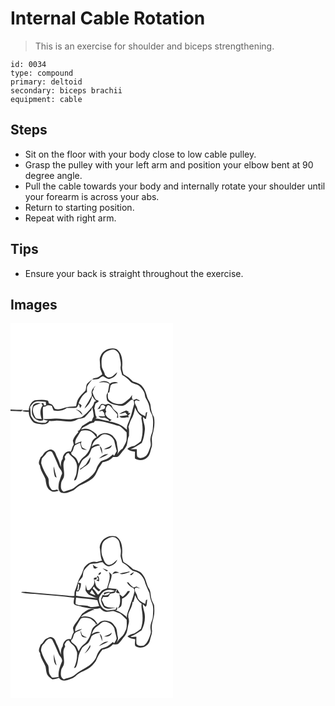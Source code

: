 # Internal Cable Rotation
> This is an exercise for shoulder and biceps strengthening.

``` 
id: 0034 
type: compound 
primary: deltoid 
secondary: biceps brachii 
equipment: cable 
``` 

## Steps

 - Sit on the floor with your body close to low cable pulley.
 - Grasp the pulley with your left arm and position your elbow bent at 90 degree angle.
 - Pull the cable towards your body and internally rotate your shoulder until your forearm is across your abs.
 - Return to starting position.
 - Repeat with right arm.

## Tips

 - Ensure your back is straight throughout the exercise.

## Images

<svg width="260" height="300" viewBox="0 0 195 225" xmlns="http://www.w3.org/2000/svg">
  <g fill="#FFF">
    <path d="M0 0h195v225H0V105.17c4.28.09 8.57.26 12.84.56.63-.64 1.27-1.27 1.9-1.91-4.91-.01-9.83-.14-14.74-.41V0m108.13 39.32c-2.12 3.97-.31 8.43-.63 12.65-.36 3.37 1.96 6.11 2.61 9.29-1.54 1.04-2.97 2.21-4.54 3.19-2.16 1.26-5.03.66-6.91 2.48-2.32 1.92-4.93 3.57-6.87 5.89-1.27 2.43-.89 5.36-1.8 7.92-3.08 3.34-6.72 6.28-8.87 10.37-1.56 2.57-1.78 5.64-2.45 8.5-2.21.28-4.43.51-6.65.5-6.36-.05-12.23 4.73-18.64 2.55-1.12-1.29-1.7-2.93-2.74-4.27-1.3-1.2-3.06-1.67-4.64-2.37-.44-1.21-.26-3.24-2-3.43-4.84-1.29-10.04-.71-14.95-.11-4.62 2.13-6.92 7.22-7.16 12.11-2.68.04-5.51-.75-8.04.48 2.44 1.55 5.4 1.13 8.15 1.26-.26 4.38 1.89 8.68 4.9 11.75 2.5 2.64 6.4 2.19 9.65 3.07 3.56.36 8.51.28 9.8-3.88 2.95.14 5.91 0 8.82-.5 7.93-.17 16.37 3.18 23.87-.76 3.07-1.85 6.91-1.35 9.98-3.11 2.81-2.54 4.8-5.89 7.77-8.29.45-1.26.9-2.52 1.33-3.78.74 3.68 1.63 7.34 1.79 11.11-1.1 1.68-1.9 3.53-2.36 5.5-.68.06-2.05.18-2.73.25-2.99 1.9-6.03 3.74-8.98 5.7-1.47 2.31-2.54 5.53-5.52 6.2.33.2 1 .59 1.33.78-2.71 3.18-5.56 6.4-6.82 10.48.38 1.63.73 3.26 1.09 4.9-1.89 2.47-2.24 5.62-3.46 8.41-5.45-1.8-9.76 3.49-9.84 8.5-2.28 2.76-2.3 6.37-2.17 9.77-1.4-3.83-2.39-7.85-4.38-11.44-1.75-2.95-1.95-7.03-5.4-8.71-2.64-2.1-5.55.2-8.01 1.42-2.88 1.59-3.57 5.33-6.46 6.93-1.14 3.14-3.69 7.08-.89 10.03.54 6.02 4.43 10.81 6.65 16.24.71 5.05 1.18 11.1 6.1 13.99 2.79 2.57 6.71.67 9.87.07-.76-.47-1.53-.94-2.3-1.38-1.99.67-4.08 1.01-6.11.29-1.4-2.11-3.25-4.16-3.36-6.82-.51-2.78.23-5.98-1.47-8.43-3.36-5.17-6.2-10.69-7.89-16.64.11-1.9.41-3.79.89-5.63 1.83-2.07 3.89-3.96 5.41-6.31 1.41-2.21 5.16-3.76 6.98-1.2 2.67 5.32 5.2 10.75 7.32 16.33 1.08 3.35 4.86 5.47 4.41 9.34-1.59 3.41-2.36 7.11-3.66 10.63-.69 4.03-1.62 9.74 2.71 12.1 5.07 1.85 10.14-.93 14.74-2.85 2.73-1.9 4.99-4.47 8.01-5.97 5-2.37 10.12-4.67 14.49-8.12 4.1-3.11 5.59-8.22 7.85-12.61 1.43-2.43 3.17-4.65 4.62-7.06 4.74-.46 9.21-2.61 12.4-6.16 1.98-.01 4.03.2 5.95-.42 2.31-1.75 3.89-4.23 5.63-6.49 1.77-2.23 3.79-4.35 4.89-7.01 1.22-3.83.91-8.06 2.81-11.7-.2-3.53.55-7.21-.75-10.61 1.21-2.81 1.73-5.89 3.21-8.59 2.68-4.34 3.95-9.39 4.8-14.38 1.78 4.08 4.06 8.01 7.95 10.44-.18.75-.33 1.51-.46 2.28 1.95 9.01 2.29 18.66-.53 27.53-2.33 2.25-5.17 3.87-7.8 5.71-3.1.46-6.05 1.36-8.43 3.49 2.54 2.36 5.83 2.96 9.15 3.33.04 2.8-.24 5.6-.01 8.4 4.72 2.94 11.47 2.31 15.2-1.95 3.15-2.92 3.12-7.47 4.61-11.22 1.7-4.68-.54-9.68.97-14.42 2-7.13 3.46-14.64 2.03-22.01-2.55-4.21-3.69-8.96-4.08-13.83-.13-4.18-3.44-7.18-4.34-11.11-1.2-5.01-3.3-9.99-7.04-13.62-2.78-2.39-6.36-3.16-9.72-4.27-3.27-3.52-7.16-6.37-11.4-8.63-.97-3.4-2.16-6.88-1.49-10.46.47-7.12-.54-15.75-7.07-20-7.17-2.38-16.2 1.12-18.92 8.39M53.01 183.14c.08 1.27 1.52 1.51 2.34 2.14-1.34-4.42-2.52-8.89-3.37-13.44-.59 3.78.16 7.63 1.03 11.3z"/>
    <path d="M113.9 34.91c3.43-2.22 7.88-4.46 11.98-2.72 2.34 1.53 4.48 3.76 4.82 6.66.63 4.33 2.39 8.62 1.5 13.05-.67 3.51 1.17 6.8 1.78 10.19 3.59 1.89 6.84 4.37 9.48 7.47 2.67 3.2 7.29 3.06 10.58 5.3 2.55 2.16 4.67 4.82 6.29 7.74 1.11 2.5.77 5.47 2.27 7.82 2.46 3.83 4.11 8.19 4.5 12.74.18 2.56 1.83 4.61 2.77 6.91 1.81 5.5 1.25 11.38.85 17.05-.19 3.8-2.41 7.1-2.72 10.88-.74 3.51 1.28 7.11-.24 10.51-1.3 3.57-2.38 7.4-4.86 10.36-2.84 2.34-8.01 4.56-10.83 1.11-.72-2.89-.27-5.92-.49-8.87-2.55-.01-5.09.12-7.63.05 4.8-1.99 9.28-4.74 13.57-7.6 2.38-4.84 3.18-10.32 3.71-15.65.61-5.33-2.4-10.17-2.31-15.46 1.26.6 2.03 2.73 3.63 2.35.61-2.75.97-5.55 1.53-8.31-.41.21-1.23.61-1.64.82-.21 1.41-.42 2.83-.62 4.24-4.07-1.7-8.8-4.24-9.64-9.02-.49-3.12-3.47-5.55-2.99-8.81 1.16-2.4 3.6-1.04 5.35-.27.11-.21.33-.63.43-.84-1.33-.62-2.66-1.24-3.98-1.87-.83.39-2.49 1.15-3.33 1.54-.46-.55-1.39-1.63-1.86-2.18-.08-1.4-.01-2.8.19-4.21-1.26 2.01-2.49 4.12-4.5 5.47-2.58 1.76-4.59 4.43-7.65 5.4-5.17.65-10.8-.3-14.75-3.95-3.09-1.92-2.13-6.09-2.25-9.14.46-.24 1.36-.74 1.81-.98.37-2.75.82-5.48 1.55-8.16.55-.45 1.64-1.35 2.19-1.8 2.26-.42 4.53-.81 6.77-1.33-3.19-1.35-7.14-1.15-9.87 1.13-3.18-4.15-9.26-3.98-13.33-1.31 4.34-.64 9.01-1.17 12.79 1.6-.85 3.49-1.13 7.09-2.09 10.55-2.39 2.51-1.25 6.39-.69 9.42 4.08 4.51 10.38 5.27 16.03 6.3 5.48.78 8.75-4.13 12.55-7.06.37-.07 1.1-.21 1.47-.27 2.45.27 2.23 3.46 2.38 5.31-1.84 5.74-2.8 11.72-5.03 17.33-1.42 4.45-4.35 8.81-3.55 13.65-5.61-6.01-13.41-9.17-21.46-10.17.99-.63 1.99-1.25 3.01-1.85-2.31-1.22-4.81-2.34-6.24-4.63-1.54-1.6-1.84-3.64-.17-5.27-1.76-2.81-.22-5.69 1.78-7.86 3.47.25 4.91 3.74 7.01 5.96 1.42 1.86 3.39 3.31 4.5 5.38-.13 1.31-.35 2.62-.56 3.92.4-.03 1.2-.1 1.59-.13-.17-2.03-.12-4.16-.92-6.06-1.53-1.7-3.54-2.91-4.98-4.69-1.31-1.7-1.61-4.26-3.81-5.14-1.74-1.44-3.83-.44-5.63.24-1.82-.3-4.02-1.88-5.57-.19-1.47 1.89-2.59 4.03-4.22 5.79 1.14-.39 2.29-.79 3.42-1.22.62-1.46.31-3.98 2.44-4.12 1.72-.38 2.76 1.14 3.88 2.11-.3.66-.89 1.98-1.19 2.63-2.4.69-4.92 1.36-6.74 3.19 1.43-.26 2.85-.6 4.26-.95.69.83 1.39 1.67 2.08 2.51.3 1.33.62 2.66.97 3.99-2.6.36-5.21.09-7.8-.05 1.75 2.43 5.01 2.04 7.63 1.87 1.46.76 2.91 1.55 4.37 2.32.31.49.93 1.46 1.24 1.94-5.72-.48-11.02-2.92-16.74-3.34.54-.42 1.09-.84 1.63-1.26-2.65-3.04-1.57-7.28-3.05-10.81.6-1.96.69-4.12 1.73-5.91 1.12-.83 2.35-1.51 3.55-2.22-.14-.35-.41-1.05-.54-1.4-.96-.34-1.92-.67-2.87-1.01-1.82-2.51-2.97-5.38-3.91-8.3-.69-1.85 1.96-3.04 1.28-5.07.85-1.1 1.71-2.2 2.46-3.37-2.78 2.47-5.71 5.96-4.84 9.96.78 2.69-1.57 4.66-2.55 6.94-1.69 3.71-4.55 6.77-6.02 10.59 4.77-3.65 8.18-9.43 9.17-15.36 1.37 2.21 2.54 4.64 4.68 6.22-.74.45-1.49.9-2.24 1.34-.72 5.02-4.82 8.36-7.93 11.98-2.19 2.21-4.46 4.4-7.02 6.18-3.35 1.08-6.92 1.24-10.35 1.96-7.28 1.82-14.67-.88-22.02-.26-4.59.53-9.2.53-13.81.45 1.58 1.38 3.62 1.7 5.62 1.99-.97.88-1.93 1.75-2.89 2.63-4.79.06-9.73.02-13.82-2.84-1.24-1.99-2.92-3.72-3.88-5.88-.32-3.34-.22-6.72-.9-10.03 1.71-3 4-6.06 7.58-6.82 3.77-.48 7.57.08 11.35.34.07 1.04.22 3.12.3 4.15-.6.04-1.8.12-2.4.15l-.84-2.77c-4.14.26-9.39-1.61-12.3 2.39-1.21 4.11-2.52 8.96-.24 12.94 2.16 4.36 7.61 6.98 12.34 5.36.14-5.36-1-10.74-.16-16.08 1.73-.2 3.49-.45 4.8-1.74 1.94-.48 3.89-.23 5.74.47.68 1.81 1.28 3.66 2.11 5.41 5.47 1.2 11.44.71 15.97-2.85 3.8-.23 7.68.35 11.44-.4 1.29-1.39 2.05-3.15 2.99-4.77.46 1.75.87 3.52 1.28 5.29.68-.99 1.36-1.98 2.04-2.96-.97-1.27-2.1-2.43-3.73-2.76 2.02-5.31 4.97-10.68 10.06-13.59.02-2.15-.26-4.34.16-6.46 1.69-3.02 3.96-5.66 5.97-8.46 2.6-.26 5.26-.21 7.81-.85 1.74-1.07 3.23-2.65 5.31-3.09 2.62 1.13 4.91 3.95 8.06 3.04 3.9-1.15 8.25-3.55 8.86-8.01-2.66 2.44-5.21 5.64-8.97 6.27-2.45.54-4.05-1.52-5.67-2.94-.46-3.92-3.59-6.86-3.87-10.83-.44-5.6-.54-12.52 4.46-16.27m-35.78 68.38c3.38 1.36 5.74 4.08 8.03 6.81-.25-4.34-4.43-5.96-8.03-6.81m52.31 5.6c2.51-.25 4.91-1.02 7.3-1.79.92 1.08 1.86 2.16 2.79 3.24-3.28.63-6.58 1.07-9.92 1.2 2.72 3.64 7.61.73 11.33 1.38-.23-.75-.47-1.49-.71-2.24.95-.91 1.87-1.85 2.77-2.82l-2.83-.16.67-1.5c-1.01-.54-2.01-1.09-3-1.64-2.85 1.33-5.99 2.22-8.4 4.33z"/>
    <path d="M27.85 100.03c2.36-2.38 5.91-3.24 9.03-4.24.43.69 1.3 2.08 1.73 2.78-3.77 4.48-3.12 11.31-1.19 16.46-2.27-.21-4.53-.52-6.78-.87-2.84-3.98-5.13-9.39-2.79-14.13zM101.34 117.17c10.26-.68 19.75 3.98 29.58 6.13 3.23 1.9 5.43 5.22 8.36 7.57.24 3.39.23 6.8-.18 10.18-1 3.3-2.91 6.24-4.54 9.26-2.89 1.5-4.57 4.34-6.37 6.92 1.86-4.38-.36-8.85-.55-13.32-.21-3.71-3.03-6.51-5.32-9.17-5.34-4.35-14.19-4.11-18.41 1.82-.2-1.63-.17-3.63-1.9-4.46-3.15-2.04-6.08-4.86-9.98-5.28-2.46-.67-4.93.14-7.35.55 2.41-3.16 6.35-4.08 9.5-6.21 1.73-1.27 3.88-1.63 5.92-2.05.31-.49.93-1.45 1.24-1.94z"/>
    <path d="M85.03 128.98c4.69-1.18 10.54-.78 13.99 2.99 1.68 1.41 2.88 3.26 4.23 4.95-2.91 1.32-5.29 3.87-6 7.04-1.43 6.36-4.33 12.85-9.76 16.77-2.61 1.99-4.28 4.85-5.72 7.74-.98-2.09-1.6-4.36-2.91-6.27-1.62-1.79-3.67-3.12-5.52-4.66-.15-.56-.44-1.68-.59-2.24 3.72-2.19 1.97-7.74 5.88-9.54 1.51-.92 3.15-1.6 4.72-2.4.89 2.38 1.15 4.97 2.22 7.29 1.69 1.46 4.11 1.26 6.19 1.46-1.94-1.06-4.13-1.71-5.84-3.15-.6-1.38-.94-2.84-1.49-4.23.19-.74.58-2.21.78-2.95-2.6.65-5.08 1.65-7.44 2.9-.69-3.38 1.12-6.38 2.91-9.05 1.5-2.17 2.38-4.85 4.35-6.65z"/>
    <path d="M104.51 138.27c2.87-1.67 4.8-5.27 8.49-5.12 4.85.25 9.61 3.32 11.49 7.87.83 4.15 1.98 8.23 2.99 12.35-.99 1.95-2.1 3.84-3.19 5.74-.31-.45-.94-1.35-1.26-1.81-1.95 1.63-3.89 3.28-5.99 4.72-2.58 1.73-5.82 2.03-8.48 3.58-2.18 2.41-4.08 5.2-5.22 8.27-1.47 5.04-5.4 8.89-9.4 12.07-5.39 3.64-11.51 6.2-16.38 10.58-3.57 3.66-9.01 3.69-13.48 5.67-4.4-1.98-3.76-7.18-3.15-11.14.53-2.26 2.3-3.94 3-6.13 1.89-7.03-2.97-15.29 1.7-21.6-.22-1.06-.44-2.11-.65-3.16.82-1.2 1.62-2.41 2.38-3.64.62-.24 1.85-.71 2.46-.94 2.05 4.03 6.83 5.75 8.35 10.13 2.68 4.36 1.53 9.58.96 14.35-.36 3.03-2.25 5.58-2.89 8.54 1.21.24 2.3-.45 2.71-1.6 2.25-4.87 2.13-10.38 3.61-15.47 1.03-2.21 2.13-4.4 3.24-6.58 2.03-2.76 5.46-3.99 7.76-6.47 1.81-2.43 2.76-5.35 3.87-8.13 2.85-2.34 6.4-3.22 9.99-3.66-2.55-3.4-7.11-.22-9.88 1.24 1.29-3.82 3.36-7.58 6.97-9.66m7.53 12.82c3.62.18 9.16-.36 9.35-5.06-2.52 2.72-6.29 3.23-9.35 5.06m-5.06-3.46c1.05 3.06 2.02 6.16 3.01 9.25.12-3.29.24-7.35-3.01-9.25m-.86 14.72c3.77-1.7 7.93-2.9 11.22-5.48-4.48-.2-8.12 2.61-11.22 5.48m-15.53 7.04c-1.04.82-2.04 1.68-3.03 2.57-1.45 1-2.88 2.04-4.32 3.06.19.16.58.47.77.62 2.18-1.86 4.61-3.38 7-4.95 3.46-1.91 5.14-6.19 4.79-10-1.76 2.88-3.44 5.82-5.21 8.7z"/>
  </g>
  <g fill="#333">
    <path d="M108.13 39.32c2.72-7.27 11.75-10.77 18.92-8.39 6.53 4.25 7.54 12.88 7.07 20-.67 3.58.52 7.06 1.49 10.46 4.24 2.26 8.13 5.11 11.4 8.63 3.36 1.11 6.94 1.88 9.72 4.27 3.74 3.63 5.84 8.61 7.04 13.62.9 3.93 4.21 6.93 4.34 11.11.39 4.87 1.53 9.62 4.08 13.83 1.43 7.37-.03 14.88-2.03 22.01-1.51 4.74.73 9.74-.97 14.42-1.49 3.75-1.46 8.3-4.61 11.22-3.73 4.26-10.48 4.89-15.2 1.95-.23-2.8.05-5.6.01-8.4-3.32-.37-6.61-.97-9.15-3.33 2.38-2.13 5.33-3.03 8.43-3.49 2.63-1.84 5.47-3.46 7.8-5.71 2.82-8.87 2.48-18.52.53-27.53.13-.77.28-1.53.46-2.28-3.89-2.43-6.17-6.36-7.95-10.44-.85 4.99-2.12 10.04-4.8 14.38-1.48 2.7-2 5.78-3.21 8.59 1.3 3.4.55 7.08.75 10.61-1.9 3.64-1.59 7.87-2.81 11.7-1.1 2.66-3.12 4.78-4.89 7.01-1.74 2.26-3.32 4.74-5.63 6.49-1.92.62-3.97.41-5.95.42-3.19 3.55-7.66 5.7-12.4 6.16-1.45 2.41-3.19 4.63-4.62 7.06-2.26 4.39-3.75 9.5-7.85 12.61-4.37 3.45-9.49 5.75-14.49 8.12-3.02 1.5-5.28 4.07-8.01 5.97-4.6 1.92-9.67 4.7-14.74 2.85-4.33-2.36-3.4-8.07-2.71-12.1 1.3-3.52 2.07-7.22 3.66-10.63.45-3.87-3.33-5.99-4.41-9.34-2.12-5.58-4.65-11.01-7.32-16.33-1.82-2.56-5.57-1.01-6.98 1.2-1.52 2.35-3.58 4.24-5.41 6.31-.48 1.84-.78 3.73-.89 5.63 1.69 5.95 4.53 11.47 7.89 16.64 1.7 2.45.96 5.65 1.47 8.43.11 2.66 1.96 4.71 3.36 6.82 2.03.72 4.12.38 6.11-.29.77.44 1.54.91 2.3 1.38-3.16.6-7.08 2.5-9.87-.07-4.92-2.89-5.39-8.94-6.1-13.99-2.22-5.43-6.11-10.22-6.65-16.24-2.8-2.95-.25-6.89.89-10.03 2.89-1.6 3.58-5.34 6.46-6.93 2.46-1.22 5.37-3.52 8.01-1.42 3.45 1.68 3.65 5.76 5.4 8.71 1.99 3.59 2.98 7.61 4.38 11.44-.13-3.4-.11-7.01 2.17-9.77.08-5.01 4.39-10.3 9.84-8.5 1.22-2.79 1.57-5.94 3.46-8.41-.36-1.64-.71-3.27-1.09-4.9 1.26-4.08 4.11-7.3 6.82-10.48-.33-.19-1-.58-1.33-.78 2.98-.67 4.05-3.89 5.52-6.2 2.95-1.96 5.99-3.8 8.98-5.7.68-.07 2.05-.19 2.73-.25.46-1.97 1.26-3.82 2.36-5.5-.16-3.77-1.05-7.43-1.79-11.11-.43 1.26-.88 2.52-1.33 3.78-2.97 2.4-4.96 5.75-7.77 8.29-3.07 1.76-6.91 1.26-9.98 3.11-7.5 3.94-15.94.59-23.87.76-2.91.5-5.87.64-8.82.5-1.29 4.16-6.24 4.24-9.8 3.88-3.25-.88-7.15-.43-9.65-3.07-3.01-3.07-5.16-7.37-4.9-11.75-2.75-.13-5.71.29-8.15-1.26 2.53-1.23 5.36-.44 8.04-.48.24-4.89 2.54-9.98 7.16-12.11 4.91-.6 10.11-1.18 14.95.11 1.74.19 1.56 2.22 2 3.43 1.58.7 3.34 1.17 4.64 2.37 1.04 1.34 1.62 2.98 2.74 4.27 6.41 2.18 12.28-2.6 18.64-2.55 2.22.01 4.44-.22 6.65-.5.67-2.86.89-5.93 2.45-8.5 2.15-4.09 5.79-7.03 8.87-10.37.91-2.56.53-5.49 1.8-7.92 1.94-2.32 4.55-3.97 6.87-5.89 1.88-1.82 4.75-1.22 6.91-2.48 1.57-.98 3-2.15 4.54-3.19-.65-3.18-2.97-5.92-2.61-9.29.32-4.22-1.49-8.68.63-12.65m5.77-4.41c-5 3.75-4.9 10.67-4.46 16.27.28 3.97 3.41 6.91 3.87 10.83 1.62 1.42 3.22 3.48 5.67 2.94 3.76-.63 6.31-3.83 8.97-6.27-.61 4.46-4.96 6.86-8.86 8.01-3.15.91-5.44-1.91-8.06-3.04-2.08.44-3.57 2.02-5.31 3.09-2.55.64-5.21.59-7.81.85-2.01 2.8-4.28 5.44-5.97 8.46-.42 2.12-.14 4.31-.16 6.46-5.09 2.91-8.04 8.28-10.06 13.59 1.63.33 2.76 1.49 3.73 2.76-.68.98-1.36 1.97-2.04 2.96-.41-1.77-.82-3.54-1.28-5.29-.94 1.62-1.7 3.38-2.99 4.77-3.76.75-7.64.17-11.44.4-4.53 3.56-10.5 4.05-15.97 2.85-.83-1.75-1.43-3.6-2.11-5.41-1.85-.7-3.8-.95-5.74-.47-1.31 1.29-3.07 1.54-4.8 1.74-.84 5.34.3 10.72.16 16.08-4.73 1.62-10.18-1-12.34-5.36-2.28-3.98-.97-8.83.24-12.94 2.91-4 8.16-2.13 12.3-2.39l.84 2.77c.6-.03 1.8-.11 2.4-.15-.08-1.03-.23-3.11-.3-4.15-3.78-.26-7.58-.82-11.35-.34-3.58.76-5.87 3.82-7.58 6.82.68 3.31.58 6.69.9 10.03.96 2.16 2.64 3.89 3.88 5.88 4.09 2.86 9.03 2.9 13.82 2.84.96-.88 1.92-1.75 2.89-2.63-2-.29-4.04-.61-5.62-1.99 4.61.08 9.22.08 13.81-.45 7.35-.62 14.74 2.08 22.02.26 3.43-.72 7-.88 10.35-1.96 2.56-1.78 4.83-3.97 7.02-6.18 3.11-3.62 7.21-6.96 7.93-11.98.75-.44 1.5-.89 2.24-1.34-2.14-1.58-3.31-4.01-4.68-6.22-.99 5.93-4.4 11.71-9.17 15.36 1.47-3.82 4.33-6.88 6.02-10.59.98-2.28 3.33-4.25 2.55-6.94-.87-4 2.06-7.49 4.84-9.96-.75 1.17-1.61 2.27-2.46 3.37.68 2.03-1.97 3.22-1.28 5.07.94 2.92 2.09 5.79 3.91 8.3.95.34 1.91.67 2.87 1.01.13.35.4 1.05.54 1.4-1.2.71-2.43 1.39-3.55 2.22-1.04 1.79-1.13 3.95-1.73 5.91 1.48 3.53.4 7.77 3.05 10.81-.54.42-1.09.84-1.63 1.26 5.72.42 11.02 2.86 16.74 3.34-.31-.48-.93-1.45-1.24-1.94-1.46-.77-2.91-1.56-4.37-2.32-2.62.17-5.88.56-7.63-1.87 2.59.14 5.2.41 7.8.05-.35-1.33-.67-2.66-.97-3.99-.69-.84-1.39-1.68-2.08-2.51-1.41.35-2.83.69-4.26.95 1.82-1.83 4.34-2.5 6.74-3.19.3-.65.89-1.97 1.19-2.63-1.12-.97-2.16-2.49-3.88-2.11-2.13.14-1.82 2.66-2.44 4.12-1.13.43-2.28.83-3.42 1.22 1.63-1.76 2.75-3.9 4.22-5.79 1.55-1.69 3.75-.11 5.57.19 1.8-.68 3.89-1.68 5.63-.24 2.2.88 2.5 3.44 3.81 5.14 1.44 1.78 3.45 2.99 4.98 4.69.8 1.9.75 4.03.92 6.06-.39.03-1.19.1-1.59.13.21-1.3.43-2.61.56-3.92-1.11-2.07-3.08-3.52-4.5-5.38-2.1-2.22-3.54-5.71-7.01-5.96-2 2.17-3.54 5.05-1.78 7.86-1.67 1.63-1.37 3.67.17 5.27 1.43 2.29 3.93 3.41 6.24 4.63-1.02.6-2.02 1.22-3.01 1.85 8.05 1 15.85 4.16 21.46 10.17-.8-4.84 2.13-9.2 3.55-13.65 2.23-5.61 3.19-11.59 5.03-17.33-.15-1.85.07-5.04-2.38-5.31-.37.06-1.1.2-1.47.27-3.8 2.93-7.07 7.84-12.55 7.06-5.65-1.03-11.95-1.79-16.03-6.3-.56-3.03-1.7-6.91.69-9.42.96-3.46 1.24-7.06 2.09-10.55-3.78-2.77-8.45-2.24-12.79-1.6 4.07-2.67 10.15-2.84 13.33 1.31 2.73-2.28 6.68-2.48 9.87-1.13-2.24.52-4.51.91-6.77 1.33-.55.45-1.64 1.35-2.19 1.8-.73 2.68-1.18 5.41-1.55 8.16-.45.24-1.35.74-1.81.98.12 3.05-.84 7.22 2.25 9.14 3.95 3.65 9.58 4.6 14.75 3.95 3.06-.97 5.07-3.64 7.65-5.4 2.01-1.35 3.24-3.46 4.5-5.47-.2 1.41-.27 2.81-.19 4.21.47.55 1.4 1.63 1.86 2.18.84-.39 2.5-1.15 3.33-1.54 1.32.63 2.65 1.25 3.98 1.87-.1.21-.32.63-.43.84-1.75-.77-4.19-2.13-5.35.27-.48 3.26 2.5 5.69 2.99 8.81.84 4.78 5.57 7.32 9.64 9.02.2-1.41.41-2.83.62-4.24.41-.21 1.23-.61 1.64-.82-.56 2.76-.92 5.56-1.53 8.31-1.6.38-2.37-1.75-3.63-2.35-.09 5.29 2.92 10.13 2.31 15.46-.53 5.33-1.33 10.81-3.71 15.65-4.29 2.86-8.77 5.61-13.57 7.6 2.54.07 5.08-.06 7.63-.05.22 2.95-.23 5.98.49 8.87 2.82 3.45 7.99 1.23 10.83-1.11 2.48-2.96 3.56-6.79 4.86-10.36 1.52-3.4-.5-7 .24-10.51.31-3.78 2.53-7.08 2.72-10.88.4-5.67.96-11.55-.85-17.05-.94-2.3-2.59-4.35-2.77-6.91-.39-4.55-2.04-8.91-4.5-12.74-1.5-2.35-1.16-5.32-2.27-7.82-1.62-2.92-3.74-5.58-6.29-7.74-3.29-2.24-7.91-2.1-10.58-5.3-2.64-3.1-5.89-5.58-9.48-7.47-.61-3.39-2.45-6.68-1.78-10.19.89-4.43-.87-8.72-1.5-13.05-.34-2.9-2.48-5.13-4.82-6.66-4.1-1.74-8.55.5-11.98 2.72m-86.05 65.12c-2.34 4.74-.05 10.15 2.79 14.13 2.25.35 4.51.66 6.78.87-1.93-5.15-2.58-11.98 1.19-16.46-.43-.7-1.3-2.09-1.73-2.78-3.12 1-6.67 1.86-9.03 4.24m73.49 17.14c-.31.49-.93 1.45-1.24 1.94-2.04.42-4.19.78-5.92 2.05-3.15 2.13-7.09 3.05-9.5 6.21 2.42-.41 4.89-1.22 7.35-.55 3.9.42 6.83 3.24 9.98 5.28 1.73.83 1.7 2.83 1.9 4.46 4.22-5.93 13.07-6.17 18.41-1.82 2.29 2.66 5.11 5.46 5.32 9.17.19 4.47 2.41 8.94.55 13.32 1.8-2.58 3.48-5.42 6.37-6.92 1.63-3.02 3.54-5.96 4.54-9.26.41-3.38.42-6.79.18-10.18-2.93-2.35-5.13-5.67-8.36-7.57-9.83-2.15-19.32-6.81-29.58-6.13m-16.31 11.81c-1.97 1.8-2.85 4.48-4.35 6.65-1.79 2.67-3.6 5.67-2.91 9.05 2.36-1.25 4.84-2.25 7.44-2.9-.2.74-.59 2.21-.78 2.95.55 1.39.89 2.85 1.49 4.23 1.71 1.44 3.9 2.09 5.84 3.15-2.08-.2-4.5 0-6.19-1.46-1.07-2.32-1.33-4.91-2.22-7.29-1.57.8-3.21 1.48-4.72 2.4-3.91 1.8-2.16 7.35-5.88 9.54.15.56.44 1.68.59 2.24 1.85 1.54 3.9 2.87 5.52 4.66 1.31 1.91 1.93 4.18 2.91 6.27 1.44-2.89 3.11-5.75 5.72-7.74 5.43-3.92 8.33-10.41 9.76-16.77.71-3.17 3.09-5.72 6-7.04-1.35-1.69-2.55-3.54-4.23-4.95-3.45-3.77-9.3-4.17-13.99-2.99m19.48 9.29c-3.61 2.08-5.68 5.84-6.97 9.66 2.77-1.46 7.33-4.64 9.88-1.24-3.59.44-7.14 1.32-9.99 3.66-1.11 2.78-2.06 5.7-3.87 8.13-2.3 2.48-5.73 3.71-7.76 6.47-1.11 2.18-2.21 4.37-3.24 6.58-1.48 5.09-1.36 10.6-3.61 15.47-.41 1.15-1.5 1.84-2.71 1.6.64-2.96 2.53-5.51 2.89-8.54.57-4.77 1.72-9.99-.96-14.35-1.52-4.38-6.3-6.1-8.35-10.13-.61.23-1.84.7-2.46.94-.76 1.23-1.56 2.44-2.38 3.64.21 1.05.43 2.1.65 3.16-4.67 6.31.19 14.57-1.7 21.6-.7 2.19-2.47 3.87-3 6.13-.61 3.96-1.25 9.16 3.15 11.14 4.47-1.98 9.91-2.01 13.48-5.67 4.87-4.38 10.99-6.94 16.38-10.58 4-3.18 7.93-7.03 9.4-12.07 1.14-3.07 3.04-5.86 5.22-8.27 2.66-1.55 5.9-1.85 8.48-3.58 2.1-1.44 4.04-3.09 5.99-4.72.32.46.95 1.36 1.26 1.81 1.09-1.9 2.2-3.79 3.19-5.74-1.01-4.12-2.16-8.2-2.99-12.35-1.88-4.55-6.64-7.62-11.49-7.87-3.69-.15-5.62 3.45-8.49 5.12zM0 103.41c4.91.27 9.83.4 14.74.41-.63.64-1.27 1.27-1.9 1.91-4.27-.3-8.56-.47-12.84-.56v-1.76z"/>
    <path d="M78.12 103.29c3.6.85 7.78 2.47 8.03 6.81-2.29-2.73-4.65-5.45-8.03-6.81zM130.43 108.89c2.41-2.11 5.55-3 8.4-4.33.99.55 1.99 1.1 3 1.64l-.67 1.5 2.83.16c-.9.97-1.82 1.91-2.77 2.82.24.75.48 1.49.71 2.24-3.72-.65-8.61 2.26-11.33-1.38 3.34-.13 6.64-.57 9.92-1.2-.93-1.08-1.87-2.16-2.79-3.24-2.39.77-4.79 1.54-7.3 1.79zM112.04 151.09c3.06-1.83 6.83-2.34 9.35-5.06-.19 4.7-5.73 5.24-9.35 5.06zM106.98 147.63c3.25 1.9 3.13 5.96 3.01 9.25-.99-3.09-1.96-6.19-3.01-9.25zM106.12 162.35c3.1-2.87 6.74-5.68 11.22-5.48-3.29 2.58-7.45 3.78-11.22 5.48zM90.59 169.39c1.77-2.88 3.45-5.82 5.21-8.7.35 3.81-1.33 8.09-4.79 10-2.39 1.57-4.82 3.09-7 4.95-.19-.15-.58-.46-.77-.62 1.44-1.02 2.87-2.06 4.32-3.06.99-.89 1.99-1.75 3.03-2.57zM53.01 183.14c-.87-3.67-1.62-7.52-1.03-11.3.85 4.55 2.03 9.02 3.37 13.44-.82-.63-2.26-.87-2.34-2.14z"/>
  </g>
</svg>

<svg width="260" height="300" viewBox="0 0 195 225" xmlns="http://www.w3.org/2000/svg">
  <g fill="#FFF">
    <path d="M0 0h195v225H0V0m107.06 43.96c.99 5.27.56 10.81 2.74 15.81-2.09.57-4.2 1.1-6.29 1.69-5.86-1.7-11.96 2.03-15.12 6.85-1.5 3.49-2.38 7.25-4.43 10.49-3.2 5.13-4.04 11.22-6.49 16.68-.97 2.07-.6 4.44-.86 6.66-2.87.32-5.75.09-8.6-.29-14.4-1.25-28.79-2.56-43.2-3.77-4.06-.38-8.17-1.09-12.25-.45 5.12 2.01 10.82 1.45 16.2 2.15 15.88 1.7 31.9 2.33 47.71 4.58-.18 2.44-1.16 4.99-.39 7.4 2.35 2.68 6.37 2.15 9.43 3.53 7.19 1.17 14.68 3.75 21.91 1.46 1.68 1.71 3.37 3.57 5.79 4.17 3.85 1.51 7.79-1.63 11.64-.18 2.24.87 4.5 1.69 6.72 2.63 2.86 2.16 5.26 4.86 7.8 7.38.16 3.73.39 7.57-.47 11.23-1.63 3.5-2.98 7.48-6.25 9.82-2.07 1.84-3.56 4.21-5.25 6.37.94-2.19 2.23-4.52 1.32-6.96-1.05-3.51-.56-7.39-2.1-10.74-2.25-3.35-4.66-7.41-9.08-7.93-4.46-1.81-10.14-.47-12.79 3.69-.35-.46-.69-.92-1.03-1.39-3.33-6.85-12.12-9.66-19.18-7.39 1.19-1.04 2.18-2.36 3.57-3.14 4.27-1.92 8.03-4.88 12.76-5.67-5.67-2.78-10.5 1.98-14.94 4.84-1.18 2.13-2.62 4.1-4.09 6.03-2.1 3.89-5.66 6.9-6.9 11.25.34 1.66.68 3.33 1.04 4.99-1.88 2.5-2.26 5.65-3.42 8.47-5.4-1.8-9.82 3.4-9.84 8.42-2.32 2.83-2.32 6.52-2.24 9.99-1.69-4.66-3.07-9.44-5.53-13.78-.85-2.82-2.2-5.76-5.14-6.93-2.22-1.34-4.42.61-6.43 1.47-3.4 1.4-4.07 5.62-7.22 7.36-1 3.17-3.64 7.04-.73 9.96.46 6.02 4.44 10.75 6.58 16.18.85 3.71.6 7.94 3.08 11.08 1.26 1.85 3.25 2.94 4.99 4.27 2.76-.13 5.51-.56 8.01-1.78 2.11 3.38 6.28 3.98 9.84 2.83 3.83-1.34 7.94-2.47 10.81-5.51 3.98-3.8 9.43-5.19 14.02-8.03 3.96-2.19 7.07-5.65 9.65-9.29 2.06-5.01 4.46-9.87 8.13-13.91 4.73-.44 9.21-2.59 12.37-6.15 2.04 0 4.14.21 6.11-.48 3.27-2.76 5.35-6.61 8.19-9.78 3.5-4.04 3-9.68 4.52-14.5.77-2.55.59-5.29-.4-7.75.03-1.28.05-2.56.02-3.83 1.67-5.01 5.03-9.44 5.11-14.92l.94.54c.94-2.77 1.61-5.62 2.09-8.51 1.85 4.03 4.1 7.94 7.92 10.43-.7 3.08.13 6.17.49 9.24 1.11 6.91.85 14.12-1.41 20.79-2.33 2.22-5.19 3.77-7.88 5.5-3.03.54-5.89 1.52-8.24 3.59 2.56 2.37 5.92 2.92 9.26 3.33 0 2.71-.97 5.62.12 8.23 6.03 4.6 15.83.58 17.56-6.66.8-4.23 3.14-8.27 2.42-12.7-.96-5.42 1.14-10.64 2.21-15.87 1.07-4.43.7-9.04.4-13.54-1.01-2.88-2.89-5.43-3.41-8.48-.89-3.81-.53-8.04-2.65-11.48-3.38-5.11-3.31-11.8-7.39-16.56-2.48-4.24-7.51-5.58-11.87-6.89-3.3-3.52-7.2-6.39-11.46-8.65-.97-3.41-2.17-6.89-1.51-10.49.36-6.67-.3-14.66-5.95-19.14-1.56-1.67-4.1-1.33-6.16-1.5-7.51-.21-14.57 6.05-14.88 13.64z"/>
    <path d="M110.05 40.15c1.68-5.1 6.99-7.78 11.96-8.66 2.33-.26 4.56.68 6.1 2.42 3.24 2.71 2.77 7.29 3.88 11.01.96 3.02.34 6.17.06 9.24.47 2.69 1.42 5.26 2.03 7.91 2.04 1.18 4.1 2.36 5.89 3.9 2.69 2.38 4.78 5.75 8.51 6.59 6.94 1.29 11.79 7.77 13.23 14.35 1.49 4.08 3.3 8.03 5.07 11.98.4 3.99 1.25 7.92 2.89 11.6 2.34 5.05 1.41 10.75 1.18 16.11-.11 4.33-2.77 8.06-2.89 12.4-.34 2.94 1.14 5.92.1 8.8-1.67 5.14-3.49 10.76-8.17 13.98-2.93.4-6.92 1.04-8.67-2.04-.4-2.87-.15-5.78-.17-8.66-2.01.07-4.01.19-6 .34-.25-.11-.75-.33-1-.45 4.88-1.7 8.95-4.88 13.28-7.59 3.8-7.07 5.14-15.79 2.78-23.6-.79-2.52-1.22-5.13-1.44-7.76 1.15 1.04 2.27 2.13 3.37 3.24.3-.41.9-1.23 1.19-1.64.34-2.37.69-4.73.89-7.11-.39.18-1.18.55-1.57.74-.29 1.47-.58 2.94-.88 4.41-4-1.76-8.64-4.24-9.52-8.94-.43-3.31-3.84-5.93-2.89-9.37 1.71-2.24 4.36-.13 6.54.01-1.46-.92-3.01-1.7-4.54-2.49-1.1.42-2.21.8-3.34 1.12-2.58-1.4-4.74-3.57-6.38-6-.46-.09-1.38-.27-1.84-.37 1.07 2.74 3.34 4.58 5.68 6.2 2.72.05 3.4 2.95 3.38 5.17-1.3 6.82-4.28 13.1-6.17 19.74-1.5 3.78-3.08 7.63-3.12 11.76-.19-.42-.58-1.27-.77-1.69-3.98-3.09-8.08-6.21-13.13-7.32 3.5.48 2.06-2.73 2.33-4.54-.67 1.25-1.33 2.5-1.97 3.77-3.67-.25-7.25 1.32-10.89.69-5.39-1.63-8.3-7.23-8.84-12.5-.41-3.13 1.87-5.69 3.59-8.04 3.62-4.63 10.49-4.78 15.48-2.56-1.63.48-3.26.95-4.89 1.39-2.45-.96-4.96-.26-7.35.45-1.43.19-.76 1.82-.72 2.72 2.05-1.7 4.48-2.7 7.15-2.69-1.98 4.08-6.5 3.94-10.18 2.55l1.21.3c-.67 2.2-2.13 4.42-1.97 6.79 1.04 3.18 1.82 6.97 4.92 8.83 4.17 1.96 8.82.38 13.1-.32-4.67-.24-9.76.37-13.77-2.56-.66-1.48-1.36-2.94-2.12-4.36-.3-.62-.9-1.84-1.2-2.45.57-1.18 1.15-2.35 1.73-3.52 1.97-.04 3.96.08 5.92-.16.94-1.11 1.66-2.38 2.46-3.59 2.34-1 6.55-.28 6.76-3.73.36-.78.77-1.55 1.21-2.29-3.47.07-6.92-.3-10.35-.82.81-5.56 4.35-10.43 4.17-16.16-1.06-1.08-2.13-2.16-3.25-3.17 2.63 6.63-.73 13.16-2.24 19.58-2.06.76-4.09 1.62-6.08 2.54-1.48 1.86-3.06 3.64-4.78 5.28-2.04-2.59-3.63-5.56-6.27-7.62.29-.57.87-1.72 1.16-2.3 1.86 2.04 3.64 4.23 6.02 5.72.53-.4 1.59-1.19 2.12-1.59-2.05-1.57-4.59-2.92-5.5-5.51-.86-2.23-1.36-4.58-2.01-6.88.65-.1 1.96-.31 2.62-.42.13-.67.38-2 .51-2.66-1.24.39-2.48.77-3.73 1.13.73 3.48 1.2 7.66-1.59 10.41-1.76 1.76-3.49 5.57-6.49 3.75-.72-2.06-1.05-4.23-1.39-6.37-.05 2.42-.51 4.83-.37 7.25 1.01 1.85 2.52 3.35 3.86 4.96 3.51 1.18 6.59 3.42 10.29 4.09-8.56-.9-17.14-1.62-25.65-2.96.12-1.69.21-3.39.29-5.08.91-.02 1.82-.04 2.73-.08 2.14-2.84 2.98-6.32 2.99-9.83-1.13-.27-2.3-.33-3.43-.58 1.38-2.53 3.53-4.48 5.2-6.79.88-2.38.51-5.06 1.53-7.41 1.96-3.08 4.56-5.72 7.34-8.08 3.86-1.29 8.16-.18 11.85-2.08 1.15-.11 2.31-.21 3.46-.3 2.18 2.46 4.81 5.64 8.52 4.92 3.95-1.04 7.97-3.6 8.97-7.83-3.13 2.74-6.35 7-11.05 6.14-4.02-1.4-4.97-6.01-6.45-9.51-2.02-4.84-1.56-10.25-.48-15.25M98.72 64.47c.39 1.52.8 3.04 1.19 4.57.48.13 1.43.4 1.91.53 1.11-.56 2.22-1.12 3.34-1.67-2.63-.09-4.6-1.74-6.44-3.43m11.87 4.45c1.59 1.41 3.24 2.73 5.02 3.9.32-.28.97-.83 1.3-1.11a68.47 68.47 0 0 0-6.32-2.79m20.32 6.66c4.08 1.28 8.02-.39 11.78-1.81.06-.27.18-.83.24-1.11-3.96 1.18-8.18 1.35-12.02 2.92m-9.02.79c2.91-1.09 5.83-2.13 9-1.9-1.83-.86-3.88-2.08-5.95-1.33-1.36.69-2.11 2.11-3.05 3.23m-16.48.36c1.5.76 4.39-1.97 2.6-3.11-1.22.42-2.54 1.8-2.6 3.11m37.62.1c.57.12 1.72.37 2.29.49 1.09-1.18 2.14-2.4 3.05-3.72-2.16.37-3.66 2.01-5.34 3.23m-38.25 1.18c-.27.24-.81.74-1.08.99.47.78 1.4 2.36 1.87 3.15-.66.39-1.98 1.17-2.65 1.56 1.05.39 2.1.76 3.15 1.13.6-2.44.36-4.85-1.29-6.83m21.94 19.77c.71 1.55 3.44 1.11 4.86 1.92-1.11-1.89-2.35-3.68-3.54-5.5-.46 1.18-1.05 2.33-1.32 3.58m13.94-1.35c-1.52 2.75-3.77 4.95-6.16 6.94-1.25-1.26-2.6-2.4-4-3.48 1.43 5.89 2.07 12.35-1.81 17.52 1.68-1.1 3.99-1.92 4.48-4.13.6-2.59.5-5.27.69-7.9 4.29-1.6 7.48-5.1 9.55-9.09-.68.04-2.06.1-2.75.14z"/>
    <path d="M81.01 87.06c.5.75.99 1.5 1.48 2.26-.53 1.98-.16 4.25-1.15 6.09-.55.18-1.12.3-1.7.35 1.41-2.7 1.28-5.76 1.37-8.7zM97.62 94.88c1.49 2.19 3.01 4.36 4.32 6.66-2.26-.8-4.5-1.68-6.66-2.72.77-1.31 1.55-2.63 2.34-3.94zM78.72 104.19c8.5.89 16.99 1.66 25.42 3.06.71 2.39 1.48 4.77 2.24 7.14-4.04.6-8.29 2.12-12.24.27-5.16-2.01-11.07-.08-15.99-2.7-.14-2.61.18-5.2.57-7.77zM84.56 129.21c3.65-1.65 7.87-.83 11.53.4 2.4 1.59 4.41 3.67 6.39 5.75l-1.6.81c.84-.12 2.54-.37 3.38-.49-2.67 2.31-6.13 4.45-6.91 8.18-1.44 6.4-4.32 12.96-9.79 16.91-2.63 2-4.3 4.89-5.77 7.78-1.36-2.46-1.82-5.53-4.09-7.38-1.45-1.27-2.97-2.45-4.46-3.67-.14-.54-.43-1.61-.57-2.15 3.66-2.27 2.03-7.78 5.9-9.65 2.38-1.48 5.31-1.95 7.38-3.95-2.93.46-5.64 1.71-8.26 3.04-.4-2.57.23-5.11 1.7-7.24 1.87-2.69 3.18-5.73 5.17-8.34m-.61 14.68c.08 2.28.69 4.55 1.65 6.62 1.57 1.54 4.07 1.34 6.09 1.64-1.94-1.09-4.21-1.69-5.87-3.23-.63-1.67-1.07-3.42-1.87-5.03z"/>
    <path d="M104.35 138.31c2.94-1.7 4.91-5.41 8.7-5.26 4.86.32 9.66 3.36 11.52 7.96.7 4.09 2.14 8.02 2.78 12.13-.33 2.22-1.98 3.97-2.97 5.94-.51-.51-1.02-1.02-1.53-1.52-1.93 1.56-3.81 3.19-5.86 4.58-2.55 1.67-5.71 2-8.36 3.49-2.23 2.45-4.14 5.33-5.28 8.47-1.51 4.93-5.35 8.75-9.32 11.86-5.43 3.67-11.62 6.26-16.53 10.7-3.59 3.55-8.94 3.67-13.39 5.59-4.55-1.92-3.85-7.3-3.22-11.31.6-2.52 2.8-4.35 3.17-6.96 1.23-6.8-2.95-14.71 1.53-20.77-.18-.75-.53-2.26-.7-3.02.86-1.25 1.69-2.53 2.5-3.81.61-.21 1.84-.64 2.45-.86 1.36 1.88 2.74 3.79 4.65 5.16 2.95 2.2 4.22 5.85 5.37 9.2.44 6.52-.92 12.97-3.68 18.85.77-.35 1.81-.33 2.34-1.1 1.85-3.28 2.23-7.09 2.77-10.74.58-4.55 2.54-8.68 4.85-12.59 2.17-2.25 5.11-3.57 7.31-5.78 1.8-2.45 2.77-5.37 3.89-8.16 2.94-2.51 6.7-3.23 10.36-4.04-3.36-2.35-7.23-.04-10.24 1.73 1.23-3.85 3.3-7.64 6.89-9.74m7.81 12.65c3.59.23 8.75-.35 9.3-4.8-2.56 2.57-6.17 3.23-9.3 4.8m-5.16-3.44c1.09 3.07 2.05 6.17 3 9.28.18-3.35-.06-7.11-3-9.28m-.73 14.86c3.69-1.85 7.65-3.22 11.18-5.38-4.47-.33-8.15 2.45-11.18 5.38m-17.4 9.07c2.9-2.2 5.3-4.91 7-8.14-.07-.61-.21-1.83-.27-2.44-1.92 3.72-4.04 7.36-6.73 10.58z"/>
    <path d="M40.39 159.37c2.09-2.92 6-8.49 9.75-4.58 2.66 5.32 5.19 10.73 7.32 16.3 1.04 3.36 4.74 5.47 4.48 9.28-2.35 6.13-5.01 12.49-4.12 19.22-2.71.28-5.42 1.12-8.14.49-1.02-1.5-2.27-2.87-3.01-4.55-1.2-3.14-.37-6.67-1.44-9.83-3.52-5.57-6.75-11.36-8.54-17.74.06-3.33.8-6.63 3.7-8.59m14.9 26.28c-1.14-4.54-2.53-9.02-3.4-13.63.22 4.59-.58 10.47 3.4 13.63z"/>
  </g>
  <g fill="#333">
    <path d="M107.06 43.96c.31-7.59 7.37-13.85 14.88-13.64 2.06.17 4.6-.17 6.16 1.5 5.65 4.48 6.31 12.47 5.95 19.14-.66 3.6.54 7.08 1.51 10.49 4.26 2.26 8.16 5.13 11.46 8.65 4.36 1.31 9.39 2.65 11.87 6.89 4.08 4.76 4.01 11.45 7.39 16.56 2.12 3.44 1.76 7.67 2.65 11.48.52 3.05 2.4 5.6 3.41 8.48.3 4.5.67 9.11-.4 13.54-1.07 5.23-3.17 10.45-2.21 15.87.72 4.43-1.62 8.47-2.42 12.7-1.73 7.24-11.53 11.26-17.56 6.66-1.09-2.61-.12-5.52-.12-8.23-3.34-.41-6.7-.96-9.26-3.33 2.35-2.07 5.21-3.05 8.24-3.59 2.69-1.73 5.55-3.28 7.88-5.5 2.26-6.67 2.52-13.88 1.41-20.79-.36-3.07-1.19-6.16-.49-9.24-3.82-2.49-6.07-6.4-7.92-10.43-.48 2.89-1.15 5.74-2.09 8.51l-.94-.54c-.08 5.48-3.44 9.91-5.11 14.92.03 1.27.01 2.55-.02 3.83.99 2.46 1.17 5.2.4 7.75-1.52 4.82-1.02 10.46-4.52 14.5-2.84 3.17-4.92 7.02-8.19 9.78-1.97.69-4.07.48-6.11.48-3.16 3.56-7.64 5.71-12.37 6.15-3.67 4.04-6.07 8.9-8.13 13.91-2.58 3.64-5.69 7.1-9.65 9.29-4.59 2.84-10.04 4.23-14.02 8.03-2.87 3.04-6.98 4.17-10.81 5.51-3.56 1.15-7.73.55-9.84-2.83-2.5 1.22-5.25 1.65-8.01 1.78-1.74-1.33-3.73-2.42-4.99-4.27-2.48-3.14-2.23-7.37-3.08-11.08-2.14-5.43-6.12-10.16-6.58-16.18-2.91-2.92-.27-6.79.73-9.96 3.15-1.74 3.82-5.96 7.22-7.36 2.01-.86 4.21-2.81 6.43-1.47 2.94 1.17 4.29 4.11 5.14 6.93 2.46 4.34 3.84 9.12 5.53 13.78-.08-3.47-.08-7.16 2.24-9.99.02-5.02 4.44-10.22 9.84-8.42 1.16-2.82 1.54-5.97 3.42-8.47-.36-1.66-.7-3.33-1.04-4.99 1.24-4.35 4.8-7.36 6.9-11.25 1.47-1.93 2.91-3.9 4.09-6.03 4.44-2.86 9.27-7.62 14.94-4.84-4.73.79-8.49 3.75-12.76 5.67-1.39.78-2.38 2.1-3.57 3.14 7.06-2.27 15.85.54 19.18 7.39.34.47.68.93 1.03 1.39 2.65-4.16 8.33-5.5 12.79-3.69 4.42.52 6.83 4.58 9.08 7.93 1.54 3.35 1.05 7.23 2.1 10.74.91 2.44-.38 4.77-1.32 6.96 1.69-2.16 3.18-4.53 5.25-6.37 3.27-2.34 4.62-6.32 6.25-9.82.86-3.66.63-7.5.47-11.23-2.54-2.52-4.94-5.22-7.8-7.38-2.22-.94-4.48-1.76-6.72-2.63-3.85-1.45-7.79 1.69-11.64.18-2.42-.6-4.11-2.46-5.79-4.17-7.23 2.29-14.72-.29-21.91-1.46-3.06-1.38-7.08-.85-9.43-3.53-.77-2.41.21-4.96.39-7.4-15.81-2.25-31.83-2.88-47.71-4.58-5.38-.7-11.08-.14-16.2-2.15 4.08-.64 8.19.07 12.25.45 14.41 1.21 28.8 2.52 43.2 3.77 2.85.38 5.73.61 8.6.29.26-2.22-.11-4.59.86-6.66 2.45-5.46 3.29-11.55 6.49-16.68 2.05-3.24 2.93-7 4.43-10.49 3.16-4.82 9.26-8.55 15.12-6.85 2.09-.59 4.2-1.12 6.29-1.69-2.18-5-1.75-10.54-2.74-15.81m2.99-3.81c-1.08 5-1.54 10.41.48 15.25 1.48 3.5 2.43 8.11 6.45 9.51 4.7.86 7.92-3.4 11.05-6.14-1 4.23-5.02 6.79-8.97 7.83-3.71.72-6.34-2.46-8.52-4.92-1.15.09-2.31.19-3.46.3-3.69 1.9-7.99.79-11.85 2.08-2.78 2.36-5.38 5-7.34 8.08-1.02 2.35-.65 5.03-1.53 7.41-1.67 2.31-3.82 4.26-5.2 6.79 1.13.25 2.3.31 3.43.58-.01 3.51-.85 6.99-2.99 9.83-.91.04-1.82.06-2.73.08-.08 1.69-.17 3.39-.29 5.08 8.51 1.34 17.09 2.06 25.65 2.96-3.7-.67-6.78-2.91-10.29-4.09-1.34-1.61-2.85-3.11-3.86-4.96-.14-2.42.32-4.83.37-7.25.34 2.14.67 4.31 1.39 6.37 3 1.82 4.73-1.99 6.49-3.75 2.79-2.75 2.32-6.93 1.59-10.41 1.25-.36 2.49-.74 3.73-1.13-.13.66-.38 1.99-.51 2.66-.66.11-1.97.32-2.62.42.65 2.3 1.15 4.65 2.01 6.88.91 2.59 3.45 3.94 5.5 5.51-.53.4-1.59 1.19-2.12 1.59-2.38-1.49-4.16-3.68-6.02-5.72-.29.58-.87 1.73-1.16 2.3 2.64 2.06 4.23 5.03 6.27 7.62 1.72-1.64 3.3-3.42 4.78-5.28 1.99-.92 4.02-1.78 6.08-2.54 1.51-6.42 4.87-12.95 2.24-19.58 1.12 1.01 2.19 2.09 3.25 3.17.18 5.73-3.36 10.6-4.17 16.16 3.43.52 6.88.89 10.35.82-.44.74-.85 1.51-1.21 2.29-.21 3.45-4.42 2.73-6.76 3.73-.8 1.21-1.52 2.48-2.46 3.59-1.96.24-3.95.12-5.92.16-.58 1.17-1.16 2.34-1.73 3.52.3.61.9 1.83 1.2 2.45.76 1.42 1.46 2.88 2.12 4.36 4.01 2.93 9.1 2.32 13.77 2.56-4.28.7-8.93 2.28-13.1.32-3.1-1.86-3.88-5.65-4.92-8.83-.16-2.37 1.3-4.59 1.97-6.79l-1.21-.3c3.68 1.39 8.2 1.53 10.18-2.55-2.67-.01-5.1.99-7.15 2.69-.04-.9-.71-2.53.72-2.72 2.39-.71 4.9-1.41 7.35-.45 1.63-.44 3.26-.91 4.89-1.39-4.99-2.22-11.86-2.07-15.48 2.56-1.72 2.35-4 4.91-3.59 8.04.54 5.27 3.45 10.87 8.84 12.5 3.64.63 7.22-.94 10.89-.69.64-1.27 1.3-2.52 1.97-3.77-.27 1.81 1.17 5.02-2.33 4.54 5.05 1.11 9.15 4.23 13.13 7.32.19.42.58 1.27.77 1.69.04-4.13 1.62-7.98 3.12-11.76 1.89-6.64 4.87-12.92 6.17-19.74.02-2.22-.66-5.12-3.38-5.17-2.34-1.62-4.61-3.46-5.68-6.2.46.1 1.38.28 1.84.37 1.64 2.43 3.8 4.6 6.38 6 1.13-.32 2.24-.7 3.34-1.12 1.53.79 3.08 1.57 4.54 2.49-2.18-.14-4.83-2.25-6.54-.01-.95 3.44 2.46 6.06 2.89 9.37.88 4.7 5.52 7.18 9.52 8.94.3-1.47.59-2.94.88-4.41.39-.19 1.18-.56 1.57-.74-.2 2.38-.55 4.74-.89 7.11-.29.41-.89 1.23-1.19 1.64-1.1-1.11-2.22-2.2-3.37-3.24.22 2.63.65 5.24 1.44 7.76 2.36 7.81 1.02 16.53-2.78 23.6-4.33 2.71-8.4 5.89-13.28 7.59.25.12.75.34 1 .45 1.99-.15 3.99-.27 6-.34.02 2.88-.23 5.79.17 8.66 1.75 3.08 5.74 2.44 8.67 2.04 4.68-3.22 6.5-8.84 8.17-13.98 1.04-2.88-.44-5.86-.1-8.8.12-4.34 2.78-8.07 2.89-12.4.23-5.36 1.16-11.06-1.18-16.11-1.64-3.68-2.49-7.61-2.89-11.6-1.77-3.95-3.58-7.9-5.07-11.98-1.44-6.58-6.29-13.06-13.23-14.35-3.73-.84-5.82-4.21-8.51-6.59-1.79-1.54-3.85-2.72-5.89-3.9-.61-2.65-1.56-5.22-2.03-7.91.28-3.07.9-6.22-.06-9.24-1.11-3.72-.64-8.3-3.88-11.01-1.54-1.74-3.77-2.68-6.1-2.42-4.97.88-10.28 3.56-11.96 8.66M81.01 87.06c-.09 2.94.04 6-1.37 8.7.58-.05 1.15-.17 1.7-.35.99-1.84.62-4.11 1.15-6.09-.49-.76-.98-1.51-1.48-2.26m16.61 7.82c-.79 1.31-1.57 2.63-2.34 3.94 2.16 1.04 4.4 1.92 6.66 2.72-1.31-2.3-2.83-4.47-4.32-6.66m-18.9 9.31c-.39 2.57-.71 5.16-.57 7.77 4.92 2.62 10.83.69 15.99 2.7 3.95 1.85 8.2.33 12.24-.27-.76-2.37-1.53-4.75-2.24-7.14-8.43-1.4-16.92-2.17-25.42-3.06m5.84 25.02c-1.99 2.61-3.3 5.65-5.17 8.34-1.47 2.13-2.1 4.67-1.7 7.24 2.62-1.33 5.33-2.58 8.26-3.04-2.07 2-5 2.47-7.38 3.95-3.87 1.87-2.24 7.38-5.9 9.65.14.54.43 1.61.57 2.15 1.49 1.22 3.01 2.4 4.46 3.67 2.27 1.85 2.73 4.92 4.09 7.38 1.47-2.89 3.14-5.78 5.77-7.78 5.47-3.95 8.35-10.51 9.79-16.91.78-3.73 4.24-5.87 6.91-8.18-.84.12-2.54.37-3.38.49l1.6-.81c-1.98-2.08-3.99-4.16-6.39-5.75-3.66-1.23-7.88-2.05-11.53-.4m19.79 9.1c-3.59 2.1-5.66 5.89-6.89 9.74 3.01-1.77 6.88-4.08 10.24-1.73-3.66.81-7.42 1.53-10.36 4.04-1.12 2.79-2.09 5.71-3.89 8.16-2.2 2.21-5.14 3.53-7.31 5.78-2.31 3.91-4.27 8.04-4.85 12.59-.54 3.65-.92 7.46-2.77 10.74-.53.77-1.57.75-2.34 1.1 2.76-5.88 4.12-12.33 3.68-18.85-1.15-3.35-2.42-7-5.37-9.2-1.91-1.37-3.29-3.28-4.65-5.16-.61.22-1.84.65-2.45.86-.81 1.28-1.64 2.56-2.5 3.81.17.76.52 2.27.7 3.02-4.48 6.06-.3 13.97-1.53 20.77-.37 2.61-2.57 4.44-3.17 6.96-.63 4.01-1.33 9.39 3.22 11.31 4.45-1.92 9.8-2.04 13.39-5.59 4.91-4.44 11.1-7.03 16.53-10.7 3.97-3.11 7.81-6.93 9.32-11.86 1.14-3.14 3.05-6.02 5.28-8.47 2.65-1.49 5.81-1.82 8.36-3.49 2.05-1.39 3.93-3.02 5.86-4.58.51.5 1.02 1.01 1.53 1.52.99-1.97 2.64-3.72 2.97-5.94-.64-4.11-2.08-8.04-2.78-12.13-1.86-4.6-6.66-7.64-11.52-7.96-3.79-.15-5.76 3.56-8.7 5.26m-63.96 21.06c-2.9 1.96-3.64 5.26-3.7 8.59 1.79 6.38 5.02 12.17 8.54 17.74 1.07 3.16.24 6.69 1.44 9.83.74 1.68 1.99 3.05 3.01 4.55 2.72.63 5.43-.21 8.14-.49-.89-6.73 1.77-13.09 4.12-19.22.26-3.81-3.44-5.92-4.48-9.28-2.13-5.57-4.66-10.98-7.32-16.3-3.75-3.91-7.66 1.66-9.75 4.58z"/>
    <path d="M98.72 64.47c1.84 1.69 3.81 3.34 6.44 3.43-1.12.55-2.23 1.11-3.34 1.67-.48-.13-1.43-.4-1.91-.53-.39-1.53-.8-3.05-1.19-4.57zM110.59 68.92c2.16.82 4.26 1.76 6.32 2.79-.33.28-.98.83-1.3 1.11-1.78-1.17-3.43-2.49-5.02-3.9zM130.91 75.58c3.84-1.57 8.06-1.74 12.02-2.92-.06.28-.18.84-.24 1.11-3.76 1.42-7.7 3.09-11.78 1.81zM121.89 76.37c.94-1.12 1.69-2.54 3.05-3.23 2.07-.75 4.12.47 5.95 1.33-3.17-.23-6.09.81-9 1.9zM105.41 76.73c.06-1.31 1.38-2.69 2.6-3.11 1.79 1.14-1.1 3.87-2.6 3.11zM143.03 76.83c1.68-1.22 3.18-2.86 5.34-3.23-.91 1.32-1.96 2.54-3.05 3.72-.57-.12-1.72-.37-2.29-.49zM104.78 78.01c1.65 1.98 1.89 4.39 1.29 6.83-1.05-.37-2.1-.74-3.15-1.13.67-.39 1.99-1.17 2.65-1.56-.47-.79-1.4-2.37-1.87-3.15.27-.25.81-.75 1.08-.99zM126.72 97.78c.27-1.25.86-2.4 1.32-3.58 1.19 1.82 2.43 3.61 3.54 5.5-1.42-.81-4.15-.37-4.86-1.92z"/>
    <path d="M140.66 96.43c.69-.04 2.07-.1 2.75-.14-2.07 3.99-5.26 7.49-9.55 9.09-.19 2.63-.09 5.31-.69 7.9-.49 2.21-2.8 3.03-4.48 4.13 3.88-5.17 3.24-11.63 1.81-17.52 1.4 1.08 2.75 2.22 4 3.48 2.39-1.99 4.64-4.19 6.16-6.94zM83.95 143.89c.8 1.61 1.24 3.36 1.87 5.03 1.66 1.54 3.93 2.14 5.87 3.23-2.02-.3-4.52-.1-6.09-1.64-.96-2.07-1.57-4.34-1.65-6.62zM112.16 150.96c3.13-1.57 6.74-2.23 9.3-4.8-.55 4.45-5.71 5.03-9.3 4.8zM107 147.52c2.94 2.17 3.18 5.93 3 9.28-.95-3.11-1.91-6.21-3-9.28zM106.27 162.38c3.03-2.93 6.71-5.71 11.18-5.38-3.53 2.16-7.49 3.53-11.18 5.38zM88.87 171.45c2.69-3.22 4.81-6.86 6.73-10.58.06.61.2 1.83.27 2.44-1.7 3.23-4.1 5.94-7 8.14zM55.29 185.65c-3.98-3.16-3.18-9.04-3.4-13.63.87 4.61 2.26 9.09 3.4 13.63z"/>
  </g>
</svg>
